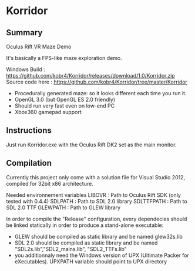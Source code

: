 # Korridor

## Summary

Oculus Rift VR Maze Demo

It's basically a FPS-like maze exploration demo.

Windows Build : https://github.com/kobr4/Korridor/releases/download/1.0/Korridor.zip
Source code here : https://github.com/kobr4/Korridor/tree/master/Korridor

* Procedurally generated maze: so it looks different each time you run it.
* OpenGL 3.0 (but OpenGL ES 2.0 friendly)
* Should run very fast even on low-end PC
* Xbox360 gamepad support

## Instructions
Just run Korridor.exe with the Oculus Rift DK2 set as the main monitor.

## Compilation

Currently this project only come with a solution file for Visual Studio 2012, compiled for 32bit x86 architecture.

Needed environnement variables
LIBOVR : Path to Oculus Rift SDK (only tested with 0.4.4)
SDLPATH : Path to SDL 2.0 library
SDLTTFPATH : Path to SDL 2.0 TTF
GLEWPATH : Path to GLEW library

In order to compile the "Release" configuration, every dependecies should be linked statically in order to produce a stand-alone executable: 
* GLEW should be compiled as static library and be named glew32s.lib
* SDL 2.0 should be compiled as static library and be named "SDL2s.lib","SDL2_mains.lib", "SDL2_TTFs.lib"
* you additionnaly need the Windows version of UPX (Ultimate Packer for eXecutables). 
UPXPATH variable should point to UPX directory

